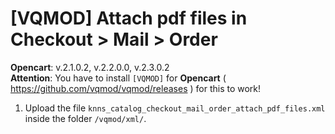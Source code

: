 # [VQMOD] Attach pdf files in Checkout > Mail > Order

**Opencart**: v.2.1.0.2, v.2.2.0.0, v.2.3.0.2  
**Attention**: You have to install `[VQMOD]` for **Opencart** ( https://github.com/vqmod/vqmod/releases ) for this to work!

1. Upload the file `knns_catalog_checkout_mail_order_attach_pdf_files.xml` inside the folder `/vqmod/xml/`.
